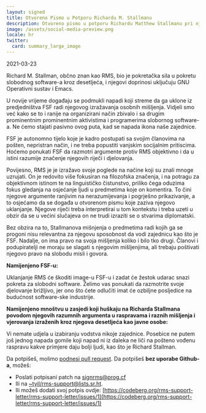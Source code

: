```yaml
---
layout: signed
title: Otvoreno Pismo u Potporu Richardu M. Stallmanu
description: Otvoreno pismo u potporu Richardu Matthew Stallmanu pri njegovom ponovnom izboru u Free Software Foundation-u.
image: /assets/social-media-preview.png
locale: hr
twitter:
  card: summary_large_image
---
```


2021-03-23

Richard M. Stallman, občno znan kao RMS,
bio je pokretačka sila u pokretu slobodnog software-a
kroz desetljeća, i njegovi doprinosi uključuju
GNU Operativni sustav i Emacs.

U novije vrijeme događaju se podmukli napadi
koji streme da ga uklone iz predjedništva FSF
radi njegovog izražavanja osobnih mišljenja. Vidjeli smo već
kako se to i ranije na organizirani način zbivalo i sa drugim prominentnim 
prominentnim aktivistima i programerima slobornog software-a. 
Ne ćemo stajati pasivno ovog puta, kad se napada
ikona naše zajednice.

FSF je autonomno tijelo koje je kadro postupati sa
svojim članovima na pošten, nepristran način, i ne treba
popustiti vanjskim socijalnim pritiscima. Hoćemo ponukati
FSF da razmotri argumente protiv RMS objektivno 
i da u istini razumije značenje njegovih riječi i djelovanja.

Povijesno, RMS je je izražavo svoje poglede na načine koji su
znali mnoge uzrujati. On je redovito više fokusiran na
filozofska značenja, i na potragu za objektivnom
istinom te na linguističko čistunstvo, priliko čega oduzima fokus gledanja na
osjećanje ljudi u predmetima koje on komentira. To čini njegove argumente
ranjivim na nerazumijevanja i pogrješno prikazivanje, a to
osjećamo da se događa u otvorenom pismu koje zaziva njegovo uklanjanje. 
Njegove riječi treba interpretirai u tom kontekstu
i treba uzeti u obzir da se u većini slučajeva
on ne trudi izraziti se o stvarima diplomatski.

Bez obzira na to, Stallmanova mišnjenja o predmetima
radi kojih ga se progoni nisu relevantna za njegovu 
sposobnost da vodi zajednicu kao što je FSF. 
Nadalje, on ima pravo na svoja mišljenja koliko i
bilo tko drugi. Članovi i podupiratelji ne moraju
se slagati s njegovim mišljenjima, ali trebaju poštivati 
njegovo pravo na slobodu misli i govora.

**Namijenjeno FSF-u:**

Uklanjanje RMS će škoditi image-u FSF-u i zadat će žestok udarac
snazi pokreta za slobodni software.
Želimo vas ponukati da razmotrite svoje djelovanje brižljivo,
jer ono što ćete odlučiti imat će ozbiljne posljedice
na budućnost software-ske industrije.


**Namijenjeno mnoštvu u zasjedi koji huškaju na Richarda Stallmana povodom 
njegovih razumnih argumenta u raspravama i raznih mišljenja i vjerovanja
izraženih kroz njegova desetljeća kao javne osobe:**
    
Vi nemate udjela u izabiranju vodstva nikoje zajednice. 
Posebice ne putem još jednog napada gomile koji napad ni iz daleka
ne liči na pošteno vođenu raspravu kakve primjere
daju bolji ljudi, kao što je Richard Stallman.

Da potpišeš, molimo  [podnesi pull
request](https://github.com/rms-support-letter/rms-support-letter.github.io/pulls).
Da potpišeš **bez uporabe Github-a**, možeš:
- Poslati potpisani patch na [signrms@prog.cf](mailto:signrms@prog.cf) 
- Ili na [~tyil/rms-support@lists.sr.ht](mailto:~tyil/rms-support@lists.sr.ht).
- Ili možeš dodati svoj potpis ovdje: [https://codeberg.org/rms-support-letter/rms-support-letter/issues/1](https://codeberg.org/rms-support-letter/rms-support-letter/issues/1)

